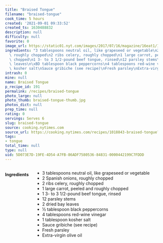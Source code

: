```yaml
---
title: "Braised Tongue"
filename: "braised-tongue"
cook_time: 5 hours
created: '2021-09-01 09:33:52'
created_ts: 1630488832
description: null
difficulty: null
favorite: 0
image_url: https://static01.nyt.com/images/2017/07/16/magazine/16eat1/16mag-16eat.t_CA0-articleLarge.jpg
ingredients: "3 tablespoons neutral oil, like grapeseed or vegetable\n2 Spanish onions,\
  \ roughly chopped\n2 ribs celery, roughly chopped\n1 large carrot, peeled and roughly\
  \ chopped\n1 3- to 3 1/2-pound beef tongue, rinsed\n12 parsley stems\n2 dried bay\
  \ leaves\n\xBD tablespoon black peppercorns\n4 tablespoons red-wine vinegar\n1 tablespoon\
  \ kosher salt\nSauce gribiche (see recipe)\nFresh parsley\nExtra-virgin olive oil"
intrash: 0
mine: null
name: Braised Tongue
p_recipe_id: 191
permalink: /recipes/braised-tongue
photo_large: null
photo_thumb: braised-tongue-thumb.jpg
photos_dict: null
prep_time: null
rating: 0
servings: Serves 6
slug: braised-tongue
source: cooking.nytimes.com
source_url: https://cooking.nytimes.com/recipes/1018843-braised-tongue?smid=ck-recipe-iOS-share
tags:
- tongue
total_time: null
type: null
uid: 5D073E7D-19FE-4D54-A7FB-86ADF7580536-84831-0000442199C7FDDD
---
```

<div class="large-8 medium-7 columns" id="writeup">	</div><!-- #writeup -->
</div><!-- #row-one -->
<div class="row" id="row-two">	<div class="medium-4 small-5 columns" id="ingredients"><h4>Ingredients</h4><div class="box box-ingredients content"><ul>
<li>3 tablespoons neutral oil, like grapeseed or vegetable</li>
<li>2 Spanish onions, roughly chopped</li>
<li>2 ribs celery, roughly chopped</li>
<li>1 large carrot, peeled and roughly chopped</li>
<li>1 3- to 3 1/2-pound beef tongue, rinsed</li>
<li>12 parsley stems</li>
<li>2 dried bay leaves</li>
<li>½ tablespoon black peppercorns</li>
<li>4 tablespoons red-wine vinegar</li>
<li>1 tablespoon kosher salt</li>
<li>Sauce gribiche (see recipe)</li>
<li>Fresh parsley</li>
<li>Extra-virgin olive oil</li>
</ul>
</div>	</div>	<div class="medium-6 small-7 columns" id="directions">	</div>
